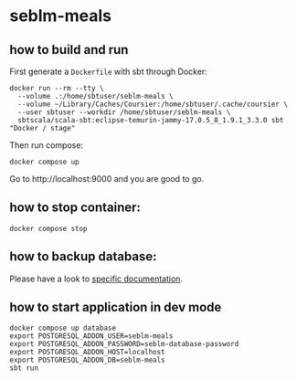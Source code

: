 # seblm-meals

## how to build and run

First generate a `Dockerfile` with sbt through Docker:

```shell
docker run --rm --tty \
  --volume .:/home/sbtuser/seblm-meals \
  --volume ~/Library/Caches/Coursier:/home/sbtuser/.cache/coursier \
  --user sbtuser --workdir /home/sbtuser/seblm-meals \
  sbtscala/scala-sbt:eclipse-temurin-jammy-17.0.5_8_1.9.1_3.3.0 sbt "Docker / stage"
```

Then run compose:

```shell
docker compose up
```

Go to http://localhost:9000 and you are good to go.

## how to stop container:

```shell
docker compose stop
```

## how to backup database:

Please have a look to [specific documentation](backup/README.md).

## how to start application in dev mode

```shell
docker compose up database
export POSTGRESQL_ADDON_USER=seblm-meals
export POSTGRESQL_ADDON_PASSWORD=seblm-database-password
export POSTGRESQL_ADDON_HOST=localhost
export POSTGRESQL_ADDON_DB=seblm-meals
sbt run
```
